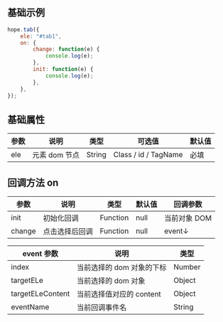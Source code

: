 ## 基础示例

```javascript
hope.tab({
    ele: "#tab1",
    on: {
        change: function(e) {
            console.log(e);
        },
        init: function(e) {
            console.log(e);
        },
    },
});
```

## 基础属性

| 参数 | 说明          | 类型   | 可选值               | 默认值 |
| ---- | ------------- | ------ | -------------------- | ------ |
| ele  | 元素 dom 节点 | String | Class / id / TagName | 必填   |

## 回调方法 on

| 参数   | 说明           | 类型     | 默认值 | 回调参数 |
| ------ | -------------- | -------- | ------ | -------- |
| init   | 初始化回调     | Function | null   | 当前对象 DOM |
| change | 点击选择后回调 | Function | null   | event↓   |

| event 参数       | 说明                      | 类型   |
| ---------------- | ------------------------- | ------ |
| index            | 当前选择的 dom 对象的下标 | Number |
| targetELe        | 当前选择的 dom 对象       | Object |
| targetELeContent | 当前选择值对应的 content  | Object |
| eventName        | 当前回调事件名            | String |

